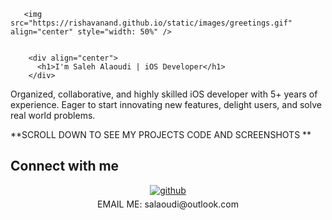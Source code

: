


  



  
      
       <img src="https://rishavanand.github.io/static/images/greetings.gif" align="center" style="width: 50%" /> 
     
    
        <div align="center"> 
          <h1>I'm Saleh Alaoudi | iOS Developer</h1>  
        </div>
   
Organized, collaborative, and highly skilled iOS developer with 5+ years of  
experience. Eager to start innovating new features, delight users,
and solve real world problems.
         

  

**SCROLL DOWN TO SEE MY PROJECTS CODE AND SCREENSHOTS ** 



## Connect with me  
<div align="center">
<a href="https://github.com/salaoudi" target="_blank">
<img src=https://img.shields.io/badge/github-%2324292e.svg?&style=for-the-badge&logo=github&logoColor=white alt=github style="margin-bottom: 5px;" />
</a>  
</div>  
 <div align="center">
  EMAIL ME: salaoudi@outlook.com
</div>


